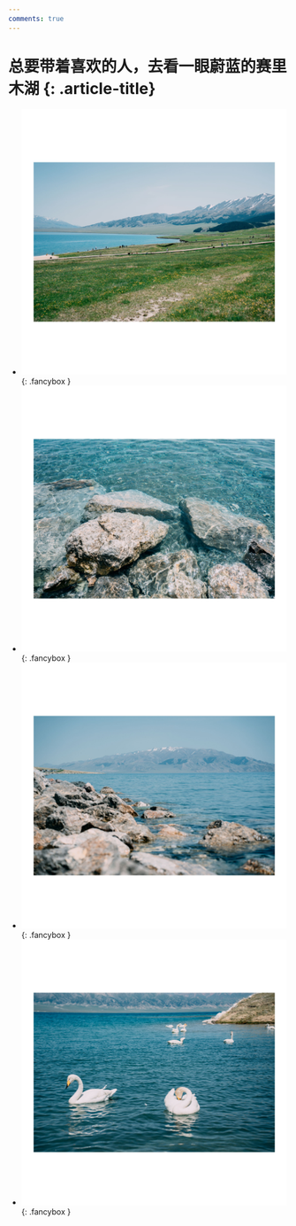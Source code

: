 ```yaml
---
comments: true
---
```


# 总要带着喜欢的人，去看一眼蔚蓝的赛里木湖 {: .article-title}

<div class="grid cards" markdown>

- [![Image 3](8d8d90bd-5746-4114-89e6-66b903c58a6c.jpg)](8d8d90bd-5746-4114-89e6-66b903c58a6c.jpg){: .fancybox }
- [![Image 3](427c02f4-b2f5-4212-9267-47c54a314cec.jpg)](427c02f4-b2f5-4212-9267-47c54a314cec.jpg){: .fancybox }
- [![Image 3](5f33d35c-28a6-4920-918d-fbb57e2ab648.jpg)](5f33d35c-28a6-4920-918d-fbb57e2ab648.jpg){: .fancybox }
- [![Image 3](3d458561-bce6-4565-b5c7-6294f286bfae.jpg)](3d458561-bce6-4565-b5c7-6294f286bfae.jpg){: .fancybox }


</div>